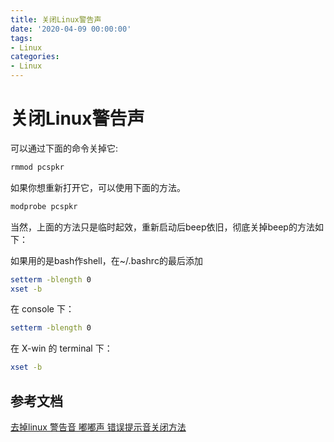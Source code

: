 ```yaml
---
title: 关闭Linux警告声
date: '2020-04-09 00:00:00'
tags:
- Linux
categories:
- Linux
---
```

# 关闭Linux警告声

可以通过下面的命令关掉它:
```bash
rmmod pcspkr
```
如果你想重新打开它，可以使用下面的方法。
```bash
modprobe pcspkr
```
当然，上面的方法只是临时起效，重新启动后beep依旧，彻底关掉beep的方法如下：

如果用的是bash作shell，在~/.bashrc的最后添加
```bash
setterm -blength 0
xset -b
```

在 console 下：
```bash
setterm -blength 0
```
在 X-win 的 terminal 下：
```bash
xset -b
```


## 参考文档
[去掉linux 警告音 嘟嘟声 错误提示音关闭方法](https://blog.csdn.net/yishengzhiai005/article/details/12705101/)
